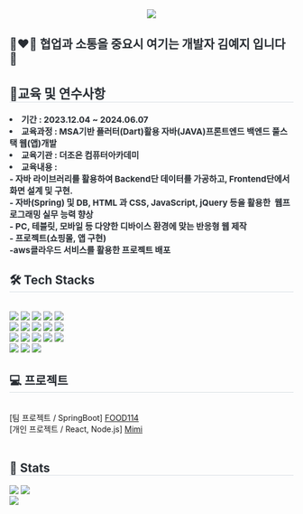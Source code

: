 

<!--
**vvyejivv/vvyejivv** is a ✨ _special_ ✨ repository because its `README.md` (this file) appears on your GitHub profile.

Here are some ideas to get you started:

- 🔭 I’m currently working on ...
- 🌱 I’m currently learning ...
- 👯 I’m looking to collaborate on ...
- 🤔 I’m looking for help with ...
- 💬 Ask me about ...
- 📫 How to reach me: ...
- 😄 Pronouns: ...
- ⚡ Fun fact: ...
-->


<div align= "center">
    <img src="https://capsule-render.vercel.app/api?type=wave&color=6e8af3&height=180&text=Yeji%20Kim&animation=fadeIn&fontColor=ffffff&fontSize=60" />
    </div>
    <div style="text-align: left;"> 
        <h2 style="color: #282d33;"> 👩‍❤️‍👩 협업과 소통을 중요시 여기는 개발자 김예지 입니다 🤗 </h2>  
    <div style="font-weight: 700; font-size: 15px; text-align: left; color: #282d33;"> 
        <h2 style="border-bottom: 1px solid #d8dee4; color: #282d33;"> 📖교육 및 연수사항</h2>
        <li>기간 : 2023.12.04 ~ 2024.06.07</li>
        <li>교육과정 : MSA기반 플러터(Dart)활용 자바(JAVA)프론트엔드 백엔드 풀스택 웹(앱)개발</li>
        <li>교육기관 : 더조은 컴퓨터아카데미</li>
        <li>교육내용 : <br />
            - 자바 라이브러리를 활용하여 Backend단 데이터를 가공하고, Frontend단에서 화면 설계 및 구현. <br />
            - 자바(Spring) 및 DB, HTML 과 CSS, JavaScript, jQuery 등을 활용한  웹프로그래밍 실무 능력 향상 <br />
            - PC, 테블릿, 모바일 등 다양한 디바이스 환경에 맞는 반응형 웹 제작<br />
            - 프로젝트(쇼핑몰, 앱 구현) <br />
            -aws클라우드 서비스를 활용한 프로젝트 배포
        </li>
    </div> 
    </div>
    <div style="text-align: left;">
    <h2 style="border-bottom: 1px solid #d8dee4; color: #282d33;"> 🛠️ Tech Stacks </h2> <br> 
    <div style="margin: ; text-align: left;" "text-align: left;"> <img src="https://img.shields.io/badge/Amazon AWS-232F3E?style=for-the-badge&logo=Amazon AWS&logoColor=white">
          <img src="https://img.shields.io/badge/Apache Tomcat-F8DC75?style=for-the-badge&logo=Apache Tomcat&logoColor=white">
          <img src="https://img.shields.io/badge/CSS3-1572B6?style=for-the-badge&logo=CSS3&logoColor=white">
          <img src="https://img.shields.io/badge/Discord-5865F2?style=for-the-badge&logo=Discord&logoColor=white">
          <img src="https://img.shields.io/badge/Figma-F24E1E?style=for-the-badge&logo=Figma&logoColor=white">
          <br/><img src="https://img.shields.io/badge/Flutter-02569B?style=for-the-badge&logo=Flutter&logoColor=white">
          <img src="https://img.shields.io/badge/Github-181717?style=for-the-badge&logo=Github&logoColor=white">
          <img src="https://img.shields.io/badge/HTML5-E34F26?style=for-the-badge&logo=HTML5&logoColor=white">
          <img src="https://img.shields.io/badge/jQuery-0769AD?style=for-the-badge&logo=jQuery&logoColor=white">
          <img src="https://img.shields.io/badge/Java-007396?style=for-the-badge&logo=Java&logoColor=white">
          <br/><img src="https://img.shields.io/badge/Javascript-F7DF1E?style=for-the-badge&logo=Javascript&logoColor=white">
          <img src="https://img.shields.io/badge/Linux-FCC624?style=for-the-badge&logo=Linux&logoColor=white">
          <img src="https://img.shields.io/badge/MySQL-4479A1?style=for-the-badge&logo=MySQL&logoColor=white">
          <img src="https://img.shields.io/badge/Node.js-339933?style=for-the-badge&logo=Node.js&logoColor=white">
          <img src="https://img.shields.io/badge/Oracle-F80000?style=for-the-badge&logo=Oracle&logoColor=white">
          <br/><img src="https://img.shields.io/badge/React-61DAFB?style=for-the-badge&logo=React&logoColor=white">
          <img src="https://img.shields.io/badge/Spring Boot-6DB33F?style=for-the-badge&logo=Spring Boot&logoColor=white">
          <img src="https://img.shields.io/badge/Vue.js-4FC08D?style=for-the-badge&logo=Vue.js&logoColor=white">
          </div>
    </div>
    <div style="text-align: left;">
    <h2 style="border-bottom: 1px solid #d8dee4; color: #282d33;"> 💻 프로젝트 </h2> <br> 
    <div style="text-align: left;"> 
        <div>[팀 프로젝트 / SpringBoot] <a href="https://github.com/dlehdwo01/FOOD114-TEAMPROJECT-.git"> FOOD114 </a> </div>
        <div>[개인 프로젝트 / React, Node.js] <a href="https://github.com/vvyejivv/react_sample2.git"> Mimi </a> </div>
    </div><br /> 
    <div style="text-align: left;">  </div> 
    </div>
    <div style="text-align: left;"> 
    <h2 style="border-bottom: 1px solid #d8dee4; color: #282d33;"> 🏅 Stats </h2> 
        <div style="text-align: left;"> 
            <img src="https://github-readme-stats.vercel.app/api/top-langs/?username=vvyejivv&layout=compact&bg_color=180,bddcff,00000000&title_color=000000&text_color=000000"/> 
            <img src="https://github-readme-stats.vercel.app/api?username=vvyejivv&bg_color=180,bddcff,00000000&title_color=000000&text_color=000000"/> <br>
        </div> 
     <img src="https://capsule-render.vercel.app/api?type=wave&color=6e8af3&height=150&section=footer&animation=twinkling" />
    </div>
    
    
